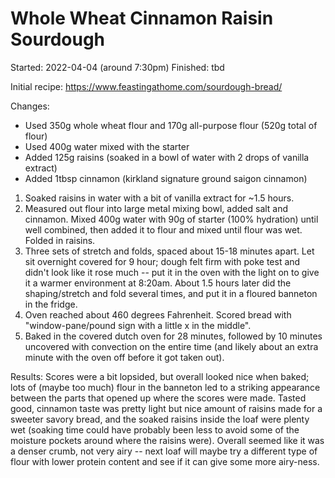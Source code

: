 # Whole Wheat Cinnamon Raisin Sourdough

Started: 2022-04-04 (around 7:30pm)
Finished: tbd

Initial recipe: https://www.feastingathome.com/sourdough-bread/

Changes:

- Used 350g whole wheat flour and 170g all-purpose flour (520g total of flour)
- Used 400g water mixed with the starter
- Added 125g raisins (soaked in a bowl of water with 2 drops of vanilla extract)
- Added 1tbsp cinnamon (kirkland signature ground saigon cinnamon)

1. Soaked raisins in water with a bit of vanilla extract for ~1.5 hours.
2. Measured out flour into large metal mixing bowl, added salt and cinnamon. Mixed 400g water with 90g of starter (100% hydration) until well combined, then added it to flour and mixed until flour was wet. Folded in raisins.
3. Three sets of stretch and folds, spaced about 15-18 minutes apart. Let sit overnight covered for 9 hour; dough felt firm with poke test and didn't look like it rose much -- put it in the oven with the light on to give it a warmer environment at 8:20am. About 1.5 hours later did the shaping/stretch and fold several times, and put it in a floured banneton in the fridge.
4. Oven reached about 460 degrees Fahrenheit. Scored bread with "window-pane/pound sign with a little x in the middle".
5. Baked in the covered dutch oven for 28 minutes, followed by 10 minutes uncovered with convection on the entire time (and likely about an extra minute with the oven off before it got taken out).

Results: Scores were a bit lopsided, but overall looked nice when baked; lots of (maybe too much) flour in the banneton led to a striking appearance between the parts that opened up where the scores were made. Tasted good, cinnamon taste was pretty light but nice amount of raisins made for a sweeter savory bread, and the soaked raisins inside the loaf were plenty wet (soaking time could have probably been less to avoid some of the moisture pockets around where the raisins were). Overall seemed like it was a denser crumb, not very airy -- next loaf will maybe try a different type of flour with lower protein content and see if it can give some more airy-ness.

